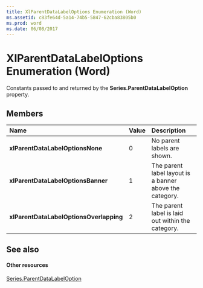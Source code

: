 ```yaml
---
title: XlParentDataLabelOptions Enumeration (Word)
ms.assetid: c83fe64d-5a14-74b5-5847-62cba83805b0
ms.prod: word
ms.date: 06/08/2017
---
```



# XlParentDataLabelOptions Enumeration (Word)

Constants passed to and returned by the  **Series.ParentDataLabelOption** property.


## Members



|**Name**|**Value**|**Description**|
|:-----|:-----|:-----|
| **xlParentDataLabelOptionsNone**|0|No parent labels are shown.|
| **xlParentDataLabelOptionsBanner**|1|The parent label layout is a banner above the category.|
| **xlParentDataLabelOptionsOverlapping**|2|The parent label is laid out within the category.|

## See also


#### Other resources


[Series.ParentDataLabelOption](Word.series.parentdatalabeloption.md)

